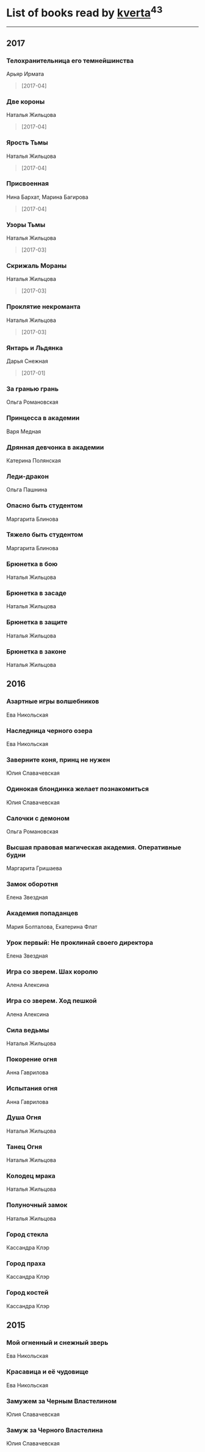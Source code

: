 # List of books read by [kverta](http://vk.com/id312298637)<sup>43</sup>
---

## 2017

### Телохранительница его темнейшинства
Арьяр Ирмата
> [2017-04] 


### Две короны
Наталья Жильцова
> [2017-04] 


### Ярость Тьмы
Наталья Жильцова
> [2017-04] 


### Присвоенная
Нина Бархат, Марина Багирова
> [2017-04] 


### Узоры Тьмы
Наталья Жильцова
> [2017-03] 


### Скрижаль Мораны
Наталья Жильцова
> [2017-03] 


### Проклятие некроманта
Наталья Жильцова
> [2017-03] 


### Янтарь и Льдянка
Дарья Снежная
> [2017-01] 


### За гранью грань
Ольга Романовская


### Принцесса в академии
Варя Медная


### Дрянная девчонка в академии
Катерина Полянская


### Леди-дракон
Ольга Пашнина


### Опасно быть студентом
Маргарита Блинова


### Тяжело быть студентом
Маргарита Блинова


### Брюнетка в бою
Наталья Жильцова


### Брюнетка в засаде
Наталья Жильцова


### Брюнетка в защите
Наталья Жильцова


### Брюнетка в законе
Наталья Жильцова



## 2016

### Азартные игры волшебников
Ева Никольская


### Наследница черного озера
Ева Никольская


### Заверните коня, принц не нужен
Юлия Славачевская


### Одинокая блондинка желает познакомиться
Юлия Славачевская


### Салочки с демоном
Ольга Романовская


### Высшая правовая магическая академия. Оперативные будни
Маргарита Гришаева


### Замок оборотня
Елена Звездная


### Академия попаданцев
Мария Болталова, Екатерина Флат


### Урок первый: Не проклинай своего директора
Елена Звездная


### Игра со зверем. Шах королю
Алена Алексина


### Игра со зверем. Ход пешкой
Алена Алексина


### Сила ведьмы
Наталья Жильцова


### Покорение огня
Анна Гаврилова


### Испытания огня
Анна Гаврилова


### Душа Огня
Наталья Жильцова


### Танец Огня
Наталья Жильцова


### Колодец мрака
Наталья Жильцова


### Полуночный замок
Наталья Жильцова


### Город стекла
Кассандра Клэр


### Город праха
Кассандра Клэр


### Город костей
Кассандра Клэр



## 2015

### Мой огненный и снежный зверь
Ева Никольская


### Красавица и её чудовище
Ева Никольская


### Замужем за Черным Властелином
Юлия Славачевская


### Замуж за Черного Властелина
Юлия Славачевская



